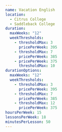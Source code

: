 ```yaml
---
name: Vacation English
location:
  - Citrus College
  - Saddleback College
duration:
  maxWeeks: "12"
  weekThresholds:
    - thresholdMax: 3
      pricePerWeek: 395
    - thresholdMax: 7
      pricePerWeek: 385
    - pricePerWeek: 375
      thresholdMax: 10
durationOptions:
  maxWeeks: "12"
  weekThresholds:
    - thresholdMax: 3
      pricePerWeek: 395
    - thresholdMax: 7
      pricePerWeek: 385
    - thresholdMax: 12
      pricePerWeek: 375
hoursPerWeek: 15
lessonsPerWeek: 18
minutesPerLesson: 50
---
```

